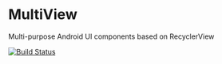 # MultiView
Multi-purpose Android UI components based on RecyclerView 

[![Build Status](https://travis-ci.org/apptik/multiview.svg?branch=master)](https://travis-ci.org/apptik/multiview)

